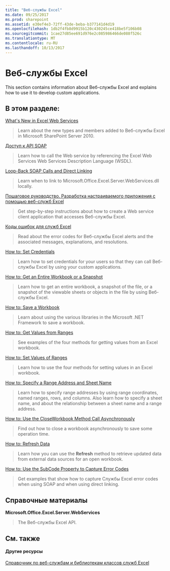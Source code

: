 ```yaml
---
title: "Веб-службы Excel"
ms.date: 09/25/2017
ms.prod: sharepoint
ms.assetid: e30ef4e3-72ff-43de-beba-b377141d4d19
ms.openlocfilehash: 1db2f4fb8d9915b120c430245ce418be5f106b08
ms.sourcegitcommit: 1cae27d85ee691d976e2c085986466de088f526c
ms.translationtype: MT
ms.contentlocale: ru-RU
ms.lasthandoff: 10/13/2017
---
```

# <a name="excel-web-services"></a>Веб-службы Excel

This section contains information about Веб-службы Excel and explains how to use it to develop custom applications.
  
    
    


## <a name="in-this-section"></a>В этом разделе:


 [What's New in Excel Web Services](what-s-new-in-excel-web-services.md)
  
    
    
> Learn about the new types and members added to Веб-службы Excel in Microsoft SharePoint Server 2010.
    
  
 [Доступ к API SOAP](accessing-the-soap-api.md)
  
    
    
> Learn how to call the Web service by referencing the Excel Web Services Web Services Description Language (WSDL).
    
  
 [Loop-Back SOAP Calls and Direct Linking](loop-back-soap-calls-and-direct-linking.md)
  
    
    
> Learn when to link to Microsoft.Office.Excel.Server.WebServices.dll locally.
    
  
 [Пошаговое руководство. Разработка настраиваемого приложения с помощью веб-служб Excel](walkthrough-developing-a-custom-application-using-excel-web-services.md)
  
    
    
> Get step-by-step instructions about how to create a Web service client application that accesses Веб-службы Excel.
    
  
 [Коды ошибок для служб Excel](excel-services-error-codes.md)
  
    
    
> Read about the error codes for Веб-службы Excel alerts and the associated messages, explanations, and resolutions.
    
  
 [How to: Set Credentials](http://msdn.microsoft.com/library/fd26b635-355f-44e4-9ce8-2a3a2c3bab9b%28Office.15%29.aspx)
  
    
    
> Learn how to set credentials for your users so that they can call Веб-службы Excel by using your custom applications.
    
  
 [How to: Get an Entire Workbook or a Snapshot](how-to-get-an-entire-workbook-or-a-snapshot.md)
  
    
    
> Learn how to get an entire workbook, a snapshot of the file, or a snapshot of the viewable sheets or objects in the file by using Веб-службы Excel.
    
  
 [How to: Save a Workbook](http://msdn.microsoft.com/library/feb74f7a-2d8f-4672-911b-de85f8852aea%28Office.15%29.aspx)
  
    
    
> Learn about using the various libraries in the Microsoft .NET Framework to save a workbook.
    
  
 [How to: Get Values from Ranges](how-to-get-values-from-ranges.md)
  
    
    
> See examples of the four methods for getting values from an Excel workbook.
    
  
 [How to: Set Values of Ranges](how-to-set-values-of-ranges.md)
  
    
    
> Learn how to use the four methods for setting values in an Excel workbook.
    
  
 [How to: Specify a Range Address and Sheet Name](how-to-specify-a-range-address-and-sheet-name.md)
  
    
    
> Learn how to specify range addresses by using range coordinates, named ranges, rows, and columns. Also learn how to specify a sheet name, and about the relationship between a sheet name and a range address.
    
  
 [How to: Use the CloseWorkbook Method Call Asynchronously](how-to-use-the-closeworkbook-method-call-asynchronously.md)
  
    
    
> Find out how to close a workbook asynchronously to save some operation time.
    
  
 [How to: Refresh Data](how-to-refresh-data.md)
  
    
    
> Learn how you can use the **Refresh** method to retrieve updated data from external data sources for an open workbook.
    
  
 [How to: Use the SubCode Property to Capture Error Codes](how-to-use-the-subcode-property-to-capture-error-codes.md)
  
    
    
> Get examples that show how to capture Службы Excel error codes when using SOAP and when using direct linking.
    
  

## <a name="reference"></a>Справочные материалы


 **Microsoft.Office.Excel.Server.WebServices**
  
    
    
> The Веб-службы Excel API.
    
  

## <a name="see-also"></a>См. также


#### <a name="other-resources"></a>Другие ресурсы


  
    
    
 [Справочник по веб-службам и библиотекам классов служб Excel](http://msdn.microsoft.com/library/5dd9fbe2-9bc3-4869-9129-83c1a067cc5f%28Office.15%29.aspx)
